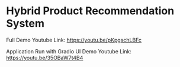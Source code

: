 # Hybrid Product Recommendation System

Full Demo Youtube Link: https://youtu.be/pKpgschLBFc 

Application Run with Gradio UI Demo Youtube Link: https://youtu.be/35OBaW7t4B4 
